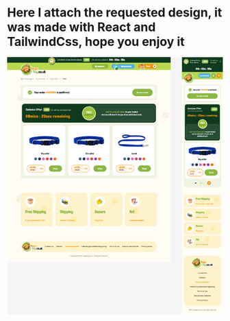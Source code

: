 <div>
<h1>Here I attach the requested design, it was made with React and TailwindCss, hope you enjoy it</h1>
<img src="./src/assets/Design.png" height="600px" width="600px" />
</div>
